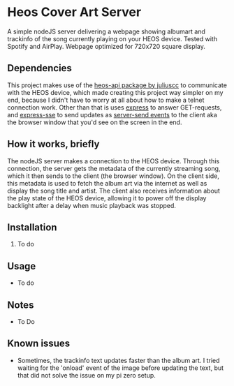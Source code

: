 # Heos Cover Art Server

A simple nodeJS server delivering a webpage showing albumart and trackinfo of the song currently playing on your HEOS device. Tested with Spotify and AirPlay. Webpage optimized for 720x720 square display.

## Dependencies
This project makes use of the [heos-api package by juliuscc](https://www.npmjs.com/package/heos-api) to communicate with the HEOS device, which made creating this project way simpler on my end, because I didn't have to worry at all about how to make a telnet connection work. Other than that is uses [express](https://www.npmjs.com/package/express) to answer GET-requests, and [express-sse](https://www.npmjs.com/package/express-sse) to send updates as [server-send events](https://developer.mozilla.org/en-US/docs/Web/API/Server-sent_events) to the client aka the browser window that you'd see on the screen in the end.

## How it works, briefly
The nodeJS server makes a connection to the HEOS device. Through this connection, the server gets the metadata of the currently streaming song, which it then sends to the client (the browser window). On the client side, this metadata is used to fetch the album art via the internet as well as display the song title and artist. The client also receives information about the play state of the HEOS device, allowing it to power off the display backlight after a delay when music playback was stopped.
## Installation
1. To do

## Usage
- To do

## Notes
- To Do

## Known issues
- Sometimes, the trackinfo text updates faster than the album art. I tried waiting for the 'onload' event of the image before updating the text, but that did not solve the issue on my pi zero setup.
